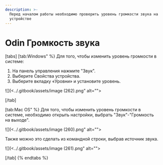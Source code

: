 ```yaml
---
description: >-
  Перед началом работы необходимо проверить уровень громкости звука на
  устройстве
---
```


# Odin Громкость звука



[tabs]
[tab:Windows" %}
Для того, чтобы изменить уровень громкости в системе:

1. На панель управления нажмите "Звук".
2. Выберите Свойства устройства.
3. Выберите вкладку «Уровни» и установите уровень.

![](<../.gitbook/assets/image (262).png" alt=""><figcaption></figcaption></figure>
[/tab]

[tab:Mac OS" %}
Для того, чтобы изменить уровень громкости в системе, необходимо открыть настройки, выбрать "Звук"-"Громкость на выходе".

![](<../.gitbook/assets/image (260).png" alt=""><figcaption></figcaption></figure>

Также можно это сделать из командной строки, выбрав источник звука.&#x20;

![](<../.gitbook/assets/image (261).png" alt=""><figcaption></figcaption></figure>
[/tab]
{% endtabs %}
